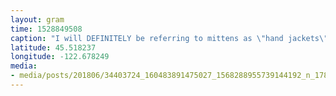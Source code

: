 ```yaml
---
layout: gram
time: 1528849508
caption: "I will DEFINITELY be referring to mittens as \"hand jackets\" from now on.  #handjackets"
latitude: 45.518237
longitude: -122.678249
media:
- media/posts/201806/34403724_160483891475027_1568288955739144192_n_17879224261238566.jpg
---
```

